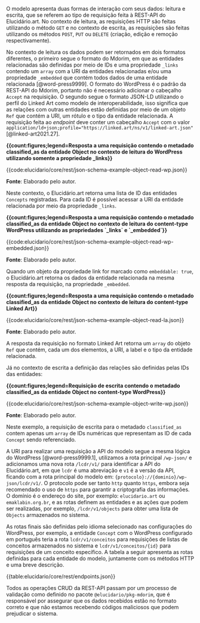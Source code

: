 <!-- Rest  -->

O modelo apresenta duas formas de interação com seus dados: leitura e escrita, que se referem ao tipo de requisição feita à REST-API do Elucidário.art. No contexto de leitura, as requisições HTTP são feitas utilizando o método `GET` e no contexto de escrita, as requisições são feitas utilizando os métodos `POST`, `PUT` ou `DELETE` (criação, edição e remoção respectivamente).

<!-- LEITURA -->

No contexto de leitura os dados podem ser retornados em dois formatos diferentes, o primeiro segue o formato do Mdorim, em que as entidades relacionadas são definidas por meio de IDs e uma propriedade `_links` contendo um `array` com a URI da entidades relacionadas e/ou uma propriedade `_embedded` que contém todos dados de uma entidade relacionada [@word-press9999]. O formato do WordPress é o padrão da REST-API do Mdorim, portanto não é necessário adicionar o cabeçalho `Accept` na requisição. O segundo segue o formato JSON-LD utilizando o perfil do Linked Art como modelo de interoperabilidade, isso significa que as relações com outras entidades estão definidas por meio de um objeto `Ref` que contém a URI, um rótulo e o tipo da entidade relacionada. A requisição feita ao _endpoint_ deve conter um cabeçalho `Accept` com o valor `application/ld+json;profile="https://linked.art/ns/v1/linked-art.json"` [@linked-art2021.27].

**{{count:figures;legend=Resposta a uma requisição contendo o metadado classified_as da entidade Object no contexto de leitura do WordPress utilizando somente a propriedade _links}}**

{{code:elucidario/core/rest/json-schema-example-object-read-wp.json}}

**Fonte**: Elaborado pelo autor.

Neste contexto, o Elucidário.art retorna uma lista de ID das entidades `Concepts` registradas. Para cada ID é possível acessar a URI da entidade relacionada por meio da propriedade `_links`.

**{{count:figures;legend=Resposta a uma requisição contendo o metadado classified_as da entidade Object no contexto de leitura do content-type WordPress utilizando as propriedades \`_links\` e \`_embedded\`}}**

{{code:elucidario/core/rest/json-schema-example-object-read-wp-embedded.json}}

**Fonte**: Elaborado pelo autor.

Quando um objeto da propriedade link for marcado como `embeddable: true`, o Elucidário.art retorna os dados da entidade relacionada na mesma resposta da requisição, na propriedade `_embedded`.

**{{count:figures;legend=Resposta a uma requisição contendo o metadado classified_as da entidade Object no contexto de leitura do content-type Linked Art}}**

{{code:elucidario/core/rest/json-schema-example-object-read-la.json}}

**Fonte**: Elaborado pelo autor.

A resposta da requisição no formato Linked Art retorna um `array` do objeto `Ref` que contém, cada um dos elementos, a URI, a label e o tipo da entidade relacionada.

<!-- ESCRITA -->

Já no contexto de escrita a definição das relações são definidas pelas IDs das entidades:

**{{count:figures;legend=Requisição de escrita contendo o metadado classified_as da entidade Object no content-type WordPress}}**

{{code:elucidario/core/rest/json-schema-example-object-write-wp.json}}

**Fonte**: Elaborado pelo autor.

Neste exemplo, a requisição de escrita para o metadado `classified_as` contem apenas um `array` de IDs numéricas que representam as ID de cada `Concept` sendo referenciado.

A URI para realizar uma requisição a API do modelo segue a mesma lógica do WordPress [@word-press9999.1], utilizamos a rota principal `/wp-json/` e adicionamos uma nova rota `/lcdr/v1/` para identificar a API do Elucidário.art, em que `lcdr` é uma abreviação e `v1` é a versão da API, ficando com a rota principal do modelo em: `{protocolo}://{dominio}/wp-json/lcdr/v1/`. O protocolo pode ser tanto `http` quanto `https`, embora seja recomendado o uso de `https` para garantir a criptografia das informações. O domínio é o endereço do site, por exemplo: `elucidario.art` ou `emaklabin.org.br`, e as rotas definem as entidades e as ações que podem ser realizadas, por exemplo, `/lcdr/v1/objects` para obter uma lista de `Objects` armazenados no sistema.

As rotas finais são definidas pelo idioma selecionado nas configurações do WordPress, por exemplo, a entidade `Concept` com o WordPress configurado em português teria a rota `lcdr/v1/conceitos` para requisições de listas de conceitos armazenados no sistema e `lcdr/v1/conceitos/{id}` para requisições de um conceito específico. A tabela a seguir apresenta as rotas definidas para cada entidade do modelo, juntamente com os métodos HTTP e uma breve descrição.

{{table:elucidario/core/rest/endpoints.json}}

Todos as operações CRUD da REST-API passam por um processo de validação como definido no pacote `@elucidario/pkg-mdorim`, que é responsável por assegurar que os dados recebidos estão no formato correto e que não estamos recebendo códigos maliciosos que podem prejudicar o sistema.
